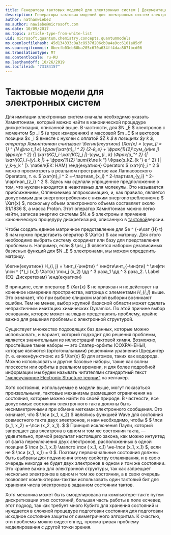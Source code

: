 ```yaml
---
title: Генераторы тактовых моделей для электронных систем | Документация Майкрософт
description: Генераторы тактовых моделей для электронных систем электронной документации
author: nathanwiebe2
ms.author: nawiebe@microsoft.com
ms.date: 10/09/2017
ms.topic: article-type-from-white-list
uid: microsoft.quantum.chemistry.concepts.quantummodels
ms.openlocfilehash: 45d134333c8a3c8937d206cb0a4a9cc6101a85df
ms.sourcegitcommit: 8becfb03eb60ba205c670a634ff4daa8071bcd06
ms.translationtype: MT
ms.contentlocale: ru-RU
ms.lasthandoff: 10/26/2019
ms.locfileid: "73184157"
---
```

# <a name="quantum-models-for-electronic-systems"></a>Тактовые модели для электронных систем

Для имитации электронных систем сначала необходимо указать Хамилтониан, который можно найти в канонической процедуре дискретизация, описанной выше.
В частности, для $N _E $ электронов с моментом $p _i $ (в трех измерениях) и массовой $m _E $ и векторов позиции $x _i $ вместе с нуклеи с оплатой $Z _k $ в позициях $y _k $, оператор Хамилтониан считывает \бегин{екуатион} \Хат{х} = \сум\_{i = 1} ^ {N @no_ _t_1_ e} \фрак{\хат{п}\_i ^ 2} {2-й\_e} + \фрак{1}{2}\сум\_{и\не j} \фрак{е ^ 2} {| \хат{КС}\_i-\хат{КС}\_j |}-\сум\_{i , k} \Фрак{з\_"^ 2} {| \хат{КС}\_i-{y}\_k |} + \фрак{1}{2} \sum_{k\ne k "} \Фрак{з\_kZ\_{k '} e ^ 2} {| y\_k-y\_k ' |}. \лабел{ЕК: HAM} \енд{екуатион} Operators $ \хат{п}\_i ^ 2 $ можно просмотреть в реальном пространстве как Лапласовского Operators, т. е. $ \хат{п}\_i ^ 2 =-\партиал\_{x\_i} ^ 2-\партиал\_{y\_i} ^ 2-\партиал\_{z\_i} ^ 2 $.
Здесь мы сделали упрощенное предположение о том, что нуклеи находится в неактивных для молекулы.
Это называется приближением, Оппенхеимер аппроксимацию, и, как правило, является допустимым для энергопотребления с низким энергопотреблением в $ \Хат{х} $, поскольку объем электронного объема составляет около $1/1836 $, а масса Proton.
Этот оператор Хамилтониан можно легко найти, записав энергию системы $N\_e $ электроны и применив каноническую процедуру дискретизация, описанную в [тактовой](xref:microsoft.quantum.chemistry.concepts.quantumdynamics)версии.

Чтобы создать единое матричное представление для $e ^ {-и\хат {H} t} $ нам нужно представить оператор $ \Хат{х} $ как матрицу.
Для этого необходимо выбрать систему координат или базу для представления проблемы в.
Например, если $ \psi_j $ является набором дезависимых базисных функций для $N _E $ электронами, мы можем определить матрицу.

\бегин{екуатион} H\_{i, j} = \инт\_{-\инфти} ^ \инфти\инт\_{-\инфти} ^ \инфти \пси ^ {\*}\_i (x\_1) \Хат{х} \пси\_j (x\_2) \дд ^ 3 раза\_1 \дд ^ 3 раза\_2. \ Label {EQ: Дискретехам} \енд{екуатион}

В принципе, если оператор $ \Хат{х} $ не привязан и не действует на конечное измерение пространства, матрица с элементами $H\_\{i, j\}$ выше.
Это означает, что при выборе слишком малой выборки возникают ошибки. Тем не менее, выбор крупной базисной области может сделать непрактичным имитацию химических Dynamics.
По этой причине выбор основания, которое может наглядно представлять проблему, крайне важно для решения проблемы с электронной структурой.

Существует множество подходящих баз данных, которые можно использовать, и вариант, который подходит для решения проблемы, является значительным из иллюстраций тактовой химия.
Возможно, простейшие такие наборы — это Слатер-орбиты (СОХРАНЕНЫ), которые являются (ортогональными) решениями уравнения Шредингер (т. е. еиженфунктионс из $ \Хат{х} $) для атомов, таких как водорода.
Можно использовать и другие базовые наборы, такие как волны плоскости или орбиты в реальном времени, и для более подробной информации мы будем называть читателями стандартный текст ["молекулярное Electronic Structure теории"](https://onlinelibrary.wiley.com/doi/book/10.1002/9781119019572) на хелгакер.

Хотя состояния, используемые в модели выше, могут показаться произвольными, тактовые механизмы размещают ограничения на состояния, которые можно найти по своей природе.
В частности, все допустимые состояния электронного такта должны быть несимметричными при обмене метками электронного сообщения.
Это означает, что $ \пси (x_1, x_2) $ являлись функцией Wave для состояния совместного такта двух электронов, и нам необходимо, чтобы $ $ \пси (x_1, x_2) =-\пси (x_2, x_1).
$ $ Принцип исключения Паули, который запрещает два электрона в одном и том же состоянии такта, — удивительно, прямой результат настоящего закона, как можно интуитед от факта переключения двух электронов, расположенных в одной позиции $ \пси (x_1, x_1) \мапсто \пси ( x_1, x_1) \не-\пси (x_1, x_1) $, если не $ \пси (x_1, x_1) = 0 $.
Поэтому первоначальные состояния должны быть выбраны для подчинения этому свойству сглаживания, и в свою очередь никогда не будет двух электронов в одном и том же состоянии.
Это крайне важно для электронной структуры, так как запрещает несколько электронов в одном и том же состоянии, а в свою очередь позволяет компьютерам-тактам использовать один тактовый бит для хранения числа электронов в заданном состоянии тактов.

Хотя механика может быть смоделирована на компьютере-такте путем дискретизации этих состояний, большая часть работы в поле есчевед этот подход, так как требует много Кубитс для хранения состояний и нуждается в сложной процедуре подготовки состояния для подготовки исходное состояние защиты от симметричного алгоритма.
К счастью, эти проблемы можно сидестеппед, просматривая проблему моделирования с другой точки зрения.
